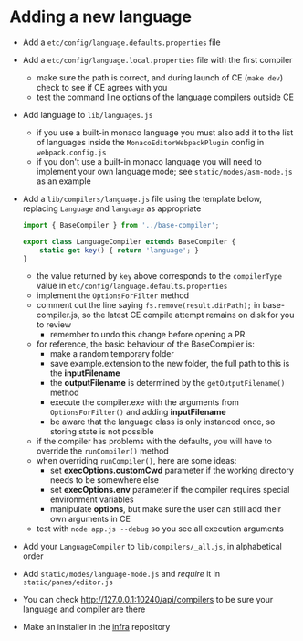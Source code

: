 # Adding a new language

* Add a `etc/config/language.defaults.properties` file
* Add a `etc/config/language.local.properties` file with the first compiler
  - make sure the path is correct, and during launch of CE (`make dev`) check to see if CE agrees with you
  - test the command line options of the language compilers outside CE
* Add language to `lib/languages.js`
  - if you use a built-in monaco language you must also add it to the list of languages inside the `MonacoEditorWebpackPlugin` config in `webpack.config.js`
  - if you don't use a built-in monaco language you will need to implement your own language mode; see `static/modes/asm-mode.js` as an example
* Add a `lib/compilers/language.js` file using the template below, replacing `Language` and `language` as appropriate
    ```js
    import { BaseCompiler } from '../base-compiler';

    export class LanguageCompiler extends BaseCompiler {
        static get key() { return 'language'; }
    }
    ```
  - the value returned by `key` above corresponds to the `compilerType` value in `etc/config/language.defaults.properties`
  - implement the `OptionsForFilter` method
  - comment out the line saying `fs.remove(result.dirPath);` in base-compiler.js, so the latest CE compile attempt remains on disk for you to review
     - remember to undo this change before opening a PR
  - for reference, the basic behaviour of the BaseCompiler is:
     - make a random temporary folder
     - save example.extension to the new folder, the full path to this is the **inputFilename**
     - the **outputFilename** is determined by the `getOutputFilename()` method
     - execute the compiler.exe with the arguments from `OptionsForFilter()` and adding **inputFilename**
     - be aware that the language class is only instanced once, so storing state is not possible
  - if the compiler has problems with the defaults, you will have to override the `runCompiler()` method
  - when overriding `runCompiler()`, here are some ideas:
     - set **execOptions.customCwd** parameter if the working directory needs to be somewhere else
     - set **execOptions.env** parameter if the compiler requires special environment variables
     - manipulate **options**, but make sure the user can still add their own arguments in CE
  - test with `node app.js --debug` so you see all execution arguments
* Add your `LanguageCompiler` to `lib/compilers/_all.js`, in alphabetical order
* Add `static/modes/language-mode.js` and *require* it in `static/panes/editor.js`

* You can check http://127.0.0.1:10240/api/compilers to be sure your language and compiler are there

* Make an installer in the [infra](https://github.com/compiler-explorer/infra) repository
